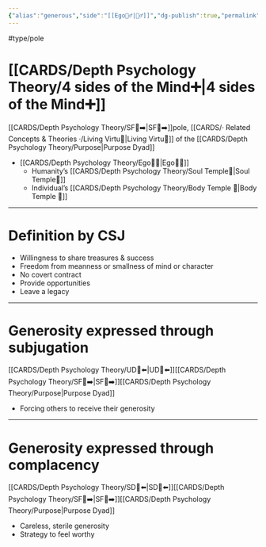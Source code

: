 ```yaml
---
{"alias":"generous","side":"[[Ego🙋‍♂️|🙋‍♂️]]","dg-publish":true,"permalink":"/cards/depth-psychology-theory/generosity/","dgPassFrontmatter":true,"created":"2022-12-31T17:44:59.239+01:00","updated":"2023-05-27T15:36:13.661+02:00"}
---
```


#type/pole 

# [[CARDS/Depth Psychology Theory/4 sides of the Mind➕\|4 sides of the Mind➕]] 
[[CARDS/Depth Psychology Theory/SF🤸➡️\|SF🤸➡️]]pole, [[CARDS/· Related Concepts & Theories ·/Living Virtu🙇\|Living Virtu🙇]] of the [[CARDS/Depth Psychology Theory/Purpose\|Purpose Dyad]]  
- [[CARDS/Depth Psychology Theory/Ego🙋‍♂️\|Ego🙋‍♂️]] 
	- Humanity’s [[CARDS/Depth Psychology Theory/Soul Temple👤\|Soul Temple👤]]
	- Individual’s [[CARDS/Depth Psychology Theory/Body Temple 🌳\|Body Temple 🌳]]   
---
# Definition by CSJ 
- Willingness to share treasures & success 
- Freedom from meanness or smallness of mind or character 
- No covert contract 
- Provide opportunities 
- Leave a legacy 
---
# Generosity expressed through subjugation 
[[CARDS/Depth Psychology Theory/UD👤⬅️\|UD👤⬅️]][[CARDS/Depth Psychology Theory/SF🤸➡️\|SF🤸➡️]][[CARDS/Depth Psychology Theory/Purpose\|Purpose Dyad]] 
- Forcing others to receive their generosity 
---
# Generosity expressed through complacency
[[CARDS/Depth Psychology Theory/SD🤸⬅️\|SD🤸⬅️]][[CARDS/Depth Psychology Theory/SF🤸➡️\|SF🤸➡️]][[CARDS/Depth Psychology Theory/Purpose\|Purpose Dyad]] 
- Careless, sterile generosity 
- Strategy to feel worthy 